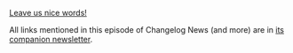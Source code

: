 [Leave us nice words!](https://changelog.typeform.com/to/A6Q3aUTb)

All links mentioned in this episode of Changelog News (and more) are in [its companion newsletter](https://changelog.com/news/85/email).